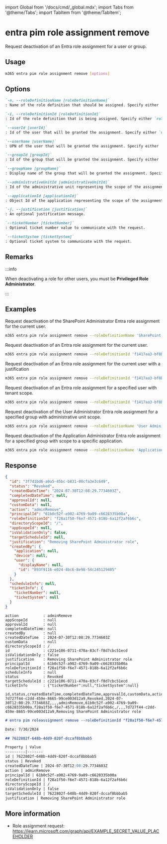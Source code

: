 <!-- DISCLAIMER: All secrets, passwords, and sensitive values in this document are examples only and not real credentials. -->
import Global from '/docs/cmd/_global.mdx';
import Tabs from '@theme/Tabs';
import TabItem from '@theme/TabItem';

# entra pim role assignment remove

Request deactivation of an Entra role assignment for a user or group.

## Usage

```sh
m365 entra pim role assignment remove [options]
```

## Options

```md definition-list
`-n, --roleDefinitionName [roleDefinitionName]`	
: Name of the role definition that should be assigned. Specify either `roleDefinitionName` or `roleDefinitionId` but not both.

`-i, --roleDefinitionId [roleDefinitionId]`	
: Id of the role definition that is being assigned. Specify either `roleDefinitionName` or `roleDefinitionId` but not both.

`--userId [userId]`	
: Id of the user that will be granted the assignment. Specify either `userId`, `userName`, `groupId` or `groupName`. If not specified, the current user will be used.

`--userName [userName]`	
: UPN of the user that will be granted the assignment. Specify either `userId`, `userName`, `groupId` or `groupName`. If not specified, the current user will be used.

`--groupId [groupId]`
: Id of the group that will be granted the assignment. Specify either `userId`, `userName`, `groupId` or `groupName`. If not specified, the current user will be used.

`--groupName [groupName]`
: Display name of the group that will be granted the assignment. Specify either `userId`, `userName`, `groupId` or `groupName`. If not specified, the current user will be used.

`--administrativeUnitId [administrativeUnitId]`
: Id of the administrative unit representing the scope of the assignment. Specify either `administrativeUnitId` or `applicationId`. If not specified, default scope will be tenant-wide.

`--applicationId [applicationId]`
: Object Id of the application representing the scope of the assignment. Specify either `administrativeUnitId` or `applicationId`. If not specified, default scope will be tenant-wide.

`-j, --justification [justification]`
: An optional justification message.

`--ticketNumber [ticketNumber]`
: Optional ticket number value to communicate with the request.

`--ticketSystem [ticketSystem]`
: Optional ticket system to communicate with the request.
```

<Global />

## Remarks

:::info

When deactivating a role for other users, you must be **Privileged Role Administrator**.

:::

## Examples

Request deactivation of the SharePoint Administrator Entra role assignment for the current user.

```sh
m365 entra pim role assignment remove --roleDefinitionName 'SharePoint Administrator'
```

Request deactivation of an Entra role assignment for the current user.

```sh
m365 entra pim role assignment remove --roleDefinitionId 'f1417aa3-bf0b-4cc5-a845-a0b2cf11f690'
```

Request deactivation of an Entra role assignment for the current user with a justification

```sh
m365 entra pim role assignment remove --roleDefinitionId 'f1417aa3-bf0b-4cc5-a845-a0b2cf11f690' --justification 'Need Global Admin to release application xyz to production'
```

Request deactivation of an Entra role assignment for a specified user with tenant scope.

```sh
m365 entra pim role assignment remove --roleDefinitionId 'f1417aa3-bf0b-4cc5-a845-a0b2cf11f690' --userId '3488d6b8-6b2e-41c3-9583-1991205323c2'
```

Request deactivation of the User Administrator Entra role assignment for a specified group with administrative unit scope.

```sh
m365 entra pim role assignment remove --roleDefinitionName 'User Administrator' --groupId '3488d6b8-6b2e-41c3-9583-1991205323c2' --administrativeUnitId '03c4c9dc-6f0c-4c4f-a4e6-0c9ed80f54c7'
```

Request deactivation of the Application Administrator Entra role assignment for a specified group with scope to a specific application.

```sh
m365 entra pim role assignment remove --roleDefinitionName 'Application Administrator' --groupName 'Applications admins' --applicationId '03c4c9dc-6f0c-4c4f-a4e6-0c9ed80f54c7'
```

## Response

<Tabs>
  <TabItem value="JSON">

  ```json
  {
    "id": "3f7d1bd6-a9a5-45bc-b831-00cfa3e3c649",
    "status": "Revoked",
    "createdDateTime": "2024-07-30T12:08:29.7734603Z",
    "completedDateTime": null,
    "approvalId": null,
    "customData": null,
    "action": "adminRemove",
    "principalId": "61b0c52f-a902-4769-9a09-c6628335b00a",
    "roleDefinitionId": "f28a1f50-f6e7-4571-818b-6a12f2af6b6c",
    "directoryScopeId": "/",
    "appScopeId": null,
    "isValidationOnly": false,
    "targetScheduleId": null,
    "justification": "Removing SharePoint Administrator role",
    "createdBy": {
      "application": null,
      "device": null,
      "user": {
        "displayName": null,
        "id": "893f9116-e024-4bc6-8e98-54c245129485"
      }
    },
    "scheduleInfo": null,
    "ticketInfo": {
      "ticketNumber": null,
      "ticketSystem": null
    }
  }
  ```

  </TabItem>
  <TabItem value="Text">

  ```text
  action           : adminRemove
  appScopeId       : null
  approvalId       : null
  completedDateTime: null
  createdBy        : null
  createdDateTime  : 2024-07-30T12:08:29.7734603Z
  customData       : null
  directoryScopeId : /
  id               : c221e106-0711-470a-83cf-f8d7cbc51ecd
  isValidationOnly : false
  justification    : Removing SharePoint Administrator role
  principalId      : 61b0c52f-a902-4769-9a09-c6628335b00a
  roleDefinitionId : f28a1f50-f6e7-4571-818b-6a12f2af6b6c
  scheduleInfo     : null
  status           : Revoked
  targetScheduleId : c221e106-0711-470a-83cf-f8d7cbc51ecd
  ticketInfo       : {"ticketNumber":null,"ticketSystem":null}
  ```

  </TabItem>
  <TabItem value="CSV">

  ```csv
  id,status,createdDateTime,completedDateTime,approvalId,customData,action,principalId,roleDefinitionId,directoryScopeId,appScopeId,isValidationOnly,targetScheduleId,justification
  7d727f44-c2dd-459e-8665-99ce003d12a9,Revoked,2024-07-30T12:08:29.7734603Z,,,,adminRemove,61b0c52f-a902-4769-9a09-c6628335b00a,f28a1f50-f6e7-4571-818b-6a12f2af6b6c,/,,,7d727f44-c2dd-459e-8665-99ce003d12a9,Removing SharePoint Administrator role
  ```

  </TabItem>
  <TabItem value="Markdown">

  ```md
  # entra pim roleassignment remove --roleDefinitionId "f28a1f50-f6e7-4571-818b-6a12f2af6b6c" --userId "61b0c52f-a902-4769-9a09-c6628335b00a" --justification "Removing SharePoint Administrator role"

  Date: 7/30/2024

  ## 7622802f-648b-4dd9-820f-dccaf8bbbab5

  Property | Value
  ---------|-------
  id | 7622802f-648b-4dd9-820f-dccaf8bbbab5
  status | Revoked
  createdDateTime | 2024-07-30T12:08:29.7734603Z
  action | adminRemove
  principalId | 61b0c52f-a902-4769-9a09-c6628335b00a
  roleDefinitionId | f28a1f50-f6e7-4571-818b-6a12f2af6b6c
  directoryScopeId | /
  isValidationOnly | false
  targetScheduleId | 7622802f-648b-4dd9-820f-dccaf8bbbab5
  justification | Removing SharePoint Administrator role
  ```

  </TabItem>
</Tabs>

## More information

- Role assignment request: https://learn.microsoft.com/graph/api/EXAMPLE_SECRET_VALUE_PLACEHOLDER
